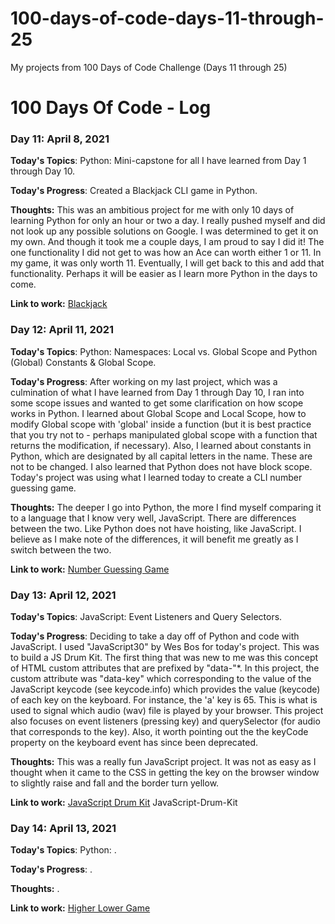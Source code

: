 # 100-days-of-code-days-11-through-25

My projects from 100 Days of Code Challenge (Days 11 through 25)

# 100 Days Of Code - Log

### Day 11: April 8, 2021

**Today's Topics**: Python: Mini-capstone for all I have learned from Day 1 through Day 10.

**Today's Progress**: Created a Blackjack CLI game in Python.

**Thoughts:** This was an ambitious project for me with only 10 days of learning Python for only an hour or two a day. I really pushed myself and did not look up any possible solutions on Google. I was determined to get it on my own. And though it took me a couple days, I am proud to say I did it! The one functionality I did not get to was how an Ace can worth either 1 or 11. In my game, it was only worth 11. Eventually, I will get back to this and add that functionality. Perhaps it will be easier as I learn more Python in the days to come.

**Link to work:** [Blackjack](https://replit.com/@matthewmjm/Blackjack#main.py)

### Day 12: April 11, 2021

**Today's Topics**: Python: Namespaces: Local vs. Global Scope and Python (Global) Constants & Global Scope.

**Today's Progress**: After working on my last project, which was a culmination of what I have learned from Day 1 through Day 10, I ran into some scope issues and wanted to get some clarification on how scope works in Python. I learned about Global Scope and Local Scope, how to modify Global scope with 'global' inside a function (but it is best practice that you try not to - perhaps manipulated global scope with a function that returns the modification, if necessary). Also, I learned about constants in Python, which are designated by all capital letters in the name. These are not to be changed. I also learned that Python does not have block scope. Today's project was using what I learned today to create a CLI number guessing game.

**Thoughts:** The deeper I go into Python, the more I find myself comparing it to a language that I know very well, JavaScript. There are differences between the two. Like Python does not have hoisting, like JavaScript. I believe as I make note of the differences, it will benefit me greatly as I switch between the two.

**Link to work:** [Number Guessing Game](https://replit.com/@matthewmjm/Number-Guessing-Game#main.py)

### Day 13: April 12, 2021

**Today's Topics**: JavaScript: Event Listeners and Query Selectors.

**Today's Progress**: Deciding to take a day off of Python and code with JavaScript. I used "JavaScript30" by Wes Bos for today's project. This was to build a JS Drum Kit. The first thing that was new to me was this concept of HTML custom attributes that are prefixed by "data-"\*. In this project, the custom attribute was "data-key" which corresponding to the value of the JavaScript keycode (see keycode.info) which provides the value (keycode) of each key on the keyboard. For instance, the 'a' key is 65. This is what is used to signal which audio (wav) file is played by your browser. This project also focuses on event listeners (pressing key) and querySelector (for audio that corresponds to the key). Also, it worth pointing out the the keyCode property on the keyboard event has since been deprecated.

**Thoughts:** This was a really fun JavaScript project. It was not as easy as I thought when it came to the CSS in getting the key on the browser window to slightly raise and fall and the border turn yellow.

**Link to work:** [JavaScript Drum Kit](https://replit.com/@matthewmjm/JavaScript-Drum-Kit#index.html) JavaScript-Drum-Kit

### Day 14: April 13, 2021

**Today's Topics**: Python: .

**Today's Progress**: .

**Thoughts:** .

**Link to work:** [Higher Lower Game](https://replit.com/@matthewmjm/Higher-Lower-Game#main.py)
